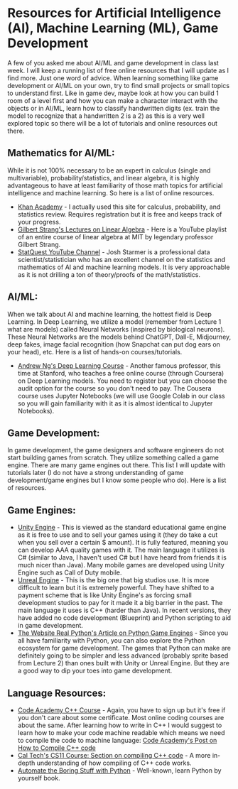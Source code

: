 # Resources for Artificial Intelligence (AI), Machine Learning (ML), Game Development

A few of you asked me about AI/ML and game development in class last week.  I will keep a running list of free online resources that I will update as I find more.  Just one word of advice.  When learning something like game development or AI/ML on your own, try to find small projects or small topics to understand first.  Like in game dev, maybe look at how you can build 1 room of a level first and how you can make a character interact with the objects or in AI/ML, learn how to classify handwritten digits (ex. train the model to recognize that a handwritten 2 is a 2) as this is a very well explored topic so there will be a lot of tutorials and online resources out there. 

## Mathematics for AI/ML:

While it is not 100% necessary to be an expert in calculus (single and multivariable), probability/statistics, and linear algebra, it is highly advantageous to have at least familiarity of those math topics for artificial intelligence and machine learning.  So here is a list of online resources.

- [Khan Academy](https://www.khanacademy.org/) - I actually used this site for calculus, probability, and statistics review.  Requires registration but it is free and keeps track of your progress.
- [Gilbert Strang's Lectures on Linear Algebra](https://www.youtube.com/watch?v=ZK3O402wf1c&list=PL49CF3715CB9EF31D&index=1) - Here is a YouTube playlist of an entire course of linear algebra at MIT by legendary professor Gilbert Strang.
- [StatQuest YouTube Channel](https://www.youtube.com/@statquest) - Josh Starmer is a professional data scientist/statistician who has an excellent channel on the statistics and mathematics of AI and machine learning models.  It is very approachable as it is not drilling a ton of theory/proofs of the math/statistics.

## AI/ML:

When we talk about AI and machine learning, the hottest field is Deep Learning.  In Deep Learning, we utilize a model (remember from Lecture 1 what are models) called Neural Networks (inspired by biological neurons).  These Neural Networks are the models behind ChatGPT, Dall-E, Midjourney, deep fakes, image facial recognition (how Snapchat can put dog ears on your head), etc.  Here is a list of hands-on courses/tutorials.

- [Andrew Ng's Deep Learning Course](https://www.coursera.org/learn/neural-networks-deep-learning) - Another famous professor, this time at Stanford, who teaches a free online course (through Coursera) on Deep Learning models.  You need to register but you can choose the audit option for the course so you don't need to pay.  The Cousera course uses Jupyter Notebooks (we will use Google Colab in our class so you will gain familiarity with it as it is almost identical to Jupyter Notebooks).

## Game Development:

In game development, the game designers and software engineers do not start building games from scratch.  They utilize something called a game engine.  There are many game engines out there.  This list I will update with tutorials later (I do not have a strong understanding of game development/game engines but I know some people who do).  Here is a list of resources.

## Game Engines:

- [Unity Engine](https://unity.com/) - This is viewed as the standard educational game engine as it is free to use and to sell your games using it (they do take a cut when you sell over a certain $ amount).  It is fully featured, meaning you can develop AAA quality games with it.  The main language it utilizes is C# (similar to Java, I haven't used C# but I have heard from friends it is much nicer than Java).  Many mobile games are developed using Unity Engine such as Call of Duty mobile.
- [Unreal Engine](https://www.unrealengine.com/en-US) - This is the big one that big studios use.  It is more difficult to learn but it is extremely powerful.  They have shifted to a payment scheme that is like Unity Engine's as forcing small development studios to pay for it made it a big barrier in the past.  The main language it uses is C++ (harder than Java).  In recent versions, they have added no code development (Blueprint) and Python scripting to aid in game development.
- [The Website Real Python's Article on Python Game Engines](https://realpython.com/top-python-game-engines/) - Since you all have familiarity with Python, you can also explore the Python ecosystem for game development.  The games that Python can make are definitely going to be simpler and less advanced (probably sprite based from Lecture 2) than ones built with Unity or Unreal Engine.  But they are a good way to dip your toes into game development.

## Language Resources:

- [Code Academy C++ Course](https://www.codecademy.com/learn/learn-c-plus-plus) - Again, you have to sign up but it's free if you don't care about some certificate.  Most online coding courses are about the same.  After learning how to write in C++ I would suggest to learn how to make your code machine readable which means we need to compile the code to machine language: [Code Academy's Post on How to Compile C++ code](https://www.codecademy.com/article/cpp-compile-execute-locally)
- [Cal Tech's CS11 Course: Section on compiling C++ code](http://courses.cms.caltech.edu/cs11/material/cpp/mike/misc/compiling_c++.html) - A more in-depth understanding of how compiling of C++ code works.
- [Automate the Boring Stuff with Python](https://automatetheboringstuff.com/) - Well-known, learn Python by yourself book.

